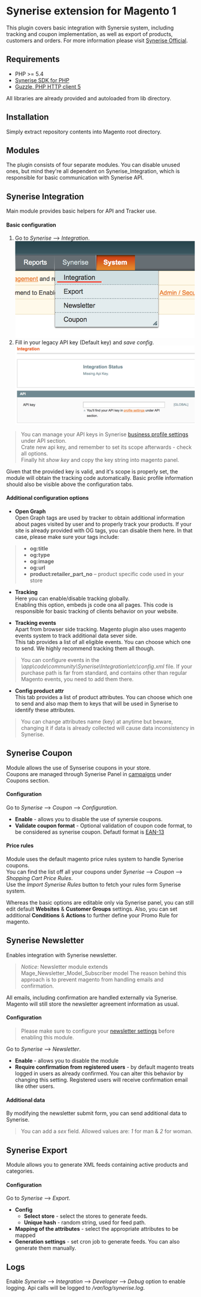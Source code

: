 Synerise extension for Magento 1
=====================
This plugin covers basic integration with Synersie system, including tracking and coupon implementation, as well as export of products, customers and orders.
For more information please visit [Synerise Official](https://synerise.com).

Requirements
------------
- PHP >= 5.4
- [Synerise SDK for PHP](https://github.com/Synerise/PHP-SDK)
- [Guzzle, PHP HTTP client 5](https://github.com/guzzle/guzzle)

All libraries are already provided and autoloaded from lib directory.

Installation
------------
Simply extract repository contents into Magento root directory.

Modules
------------

The plugin consists of four separate modules. You can disable unused ones, but mind they're all dependent on Synerise_Integration, which is responsible for basic communication with Synerise API.

## Synerise Integration

Main module provides basic helpers for API and Tracker use.

#### Basic configuration
1. Go to  *Synerise* --> *Integration*.
![Integration](img/integration.png?raw=true)
2. Fill in your legacy API key (Default key) and *save config*.
![Api key](img/api-key.png?raw=true)


> You can manage your API keys in Synerise [business profile settings](https://app.synerise.com/api) under API section.  
> Crate new api key, and remember to set its scope afterwards - check all options.  
> Finally hit *show key* and copy the key string into magento panel.  

Given that the provided key is valid, and it's scope is properly set, the module will obtain the tracking code automatically. Basic profile information should also be visible above the configuration tabs.

#### Additional configuration options

* **Open Graph**  
Open Graph tags are used by tracker to obtain additional information about pages visited by user and to properly track your products. If your site is already provided with OG tags, you can disable them here. In that case, please make sure your tags include: 

> * **og:title**
> * **og:type**
> * **og:image**
> * **og:url**
> * **product:retailer_part_no** – product specific code used in your store

* **Tracking**  
Here you can enable/disable tracking globally.  
Enabling this option, embeds js code ona all pages. This code is responsible for basic tracking of clients behavior on your website.

* **Tracking events**  
Apart from browser side tracking. Magento plugin also uses magento events system to track additional data sever side.  
This tab provides a list of all eligible events. You can choose which one to send. We highly recommend tracking them all though. 

> You can configure events in the *\app\code\community\Synerise\Integration\etc\config.xml* file. If your purchase path is far from standard, and contains other than regular Magento events, you need to add them there.

* **Config product attr**  
This tab provides a list of product attributes. You can choose which one to send and also map them to keys that will be used in Synerise to identify these attributes. 

> You can change attributes name (key) at anytime but beware, changing it if data is already collected will cause data inconsistency in Synerise.

## Synerise Coupon 

Module allows the use of Synserise coupons in your store.  
Coupons are managed through Synerise Panel in [campaigns](https://app.synerise.com/coupons) under Coupons section.

#### Configuration

Go to *Synerise* --> *Coupon* --> *Configuration*.

* **Enable** - allows you to disable the use of synersie coupons.  
* **Validate coupon format** - Optional validation of coupon code format, to be considered as synerise coupon. Defautl format is [EAN-13](https://en.wikipedia.org/wiki/EAN-13)

#### Price rules

Module uses the default magento price rules system to handle Synerise coupons.  
You can find the list off all your coupons under *Synerise* --> *Coupon* --> *Shopping Cart Price Rules*.  
Use the *Import Synerise Rules* button to fetch your rules form Synerise system.  

Whereas the basic options are editable only via Synerise panel, you can still edit default **Websites** & **Customer Groups** settings. Also, you can set additional **Conditions** & **Actions** to further define your Promo Rule for magento.

## Synerise Newsletter 

Enables integration with Synerise newsletter.  

> *Notice*: Newsletter module extends Mage_Newsletter_Model_Subscriber model
> The reason behind this approach is to prevent magento from handling emails and confirmation.

All emails, including confirmation are handled externally via Synerise.  
Magento will still store the newsletter agreement information as usual.

#### Configuration

> Please make sure to configure your [newsletter settings](https://app.synerise.com/setting/newsletter) before enabling this module.

Go to *Synerise* --> *Newsletter*.

* **Enable** - allows you to disable the module
* **Require confirmation from registered users** - by default magento treats logged in users as already confirmed. You can alter this behavior by changing this setting. Registered users will receive confirmation email like other users.

#### Additional data

By modifying the newsletter submit form, you can send additional data to Synerise.

> You can add a *sex* field. Allowed values are: *1* for man & *2* for woman.


## Synerise Export 

Module allows you to generate XML feeds containing active products and categories.

#### Configuration

Go to *Synerise* --> *Export*.

* **Config**
	* **Select store** - select the stores to generate feeds.
	* **Unique hash** - random string, used for feed path.
* **Mapping of the attributes** - select the appropriate attributes to be mapped
* **Generation settings** - set cron job to generate feeds. You can also generate them manually.

Logs
------------
Enable *Synerise* --> *Integration* --> *Developer* --> *Debug* option to enable logging. Api calls will be logged to */var/log/synerise.log*.
